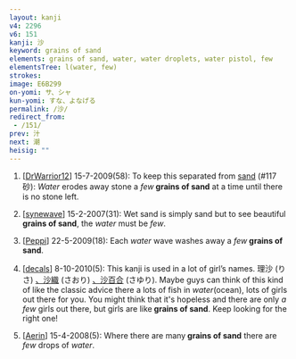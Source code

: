 ```yaml
---
layout: kanji
v4: 2296
v6: 151
kanji: 沙
keyword: grains of sand
elements: grains of sand, water, water droplets, water pistol, few
elementsTree: l(water, few)
strokes: 
image: E6B299
on-yomi: サ、シャ
kun-yomi: すな、よなげる
permalink: /沙/
redirect_from:
 - /151/
prev: 汁
next: 潮
heisig: ""
---
```


1) [<a href="http://kanji.koohii.com/profile/DrWarrior12">DrWarrior12</a>] 15-7-2009(58): To keep this separated from <a href="../v4/117.html">sand</a> (#117 砂): <em>Water</em> erodes away stone a <em>few</em><strong> grains of sand</strong> at a time until there is no stone left.

2) [<a href="http://kanji.koohii.com/profile/synewave">synewave</a>] 15-2-2007(31): Wet sand is simply sand but to see beautiful<strong> grains of sand</strong>, the <em>water</em> must be <em>few</em>.

3) [<a href="http://kanji.koohii.com/profile/Peppi">Peppi</a>] 22-5-2009(18): Each <em>water</em> wave washes away a <em>few</em><strong> grains of sand</strong>.

4) [<a href="http://kanji.koohii.com/profile/decals">decals</a>] 8-10-2010(5): This kanji is used in a lot of girl’s names. 理沙 (りさ) <a href="midori://search?text=、沙織">、沙織</a> (さおり) <a href="midori://search?text=、沙百合">、沙百合</a> (さゆり). Maybe guys can think of this kind of like the classic advice there a lots of fish in <em>water</em>(ocean), lots of girls out there for you. You might think that it&#039;s hopeless and there are only <em>a few</em> girls out there, but girls are like<strong> grains of sand</strong>. Keep looking for the right one!

5) [<a href="http://kanji.koohii.com/profile/Aerin">Aerin</a>] 15-4-2008(5): Where there are many<strong> grains of sand</strong> there are <em>few</em> drops of <em>water</em>.

